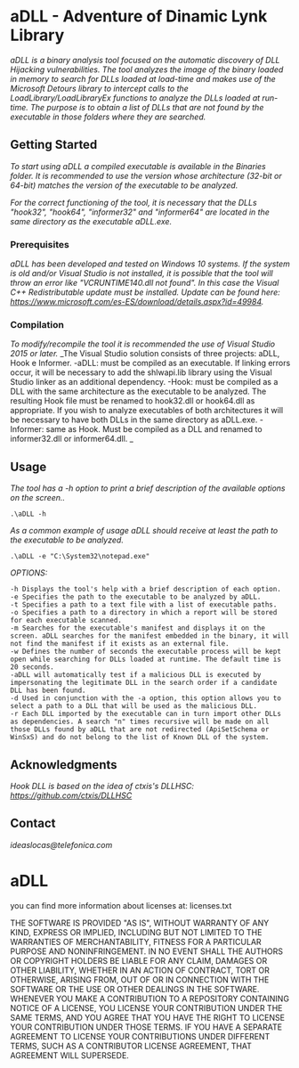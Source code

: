 # aDLL - Adventure of Dinamic Lynk Library

_aDLL is a binary analysis tool focused on the automatic discovery of DLL Hijacking vulnerabilities. The tool analyzes the image of the binary loaded in memory to search for DLLs loaded at load-time and makes use of the Microsoft Detours library to intercept calls to the LoadLibrary/LoadLibraryEx functions to analyze the DLLs loaded at run-time. The purpose is to obtain a list of DLLs that are not found by the executable in those folders where they are searched._

## Getting Started 

_To start using aDLL a compiled executable is available in the Binaries folder. It is recommended to use the version whose architecture (32-bit or 64-bit) matches the version of the executable to be analyzed._

_For the correct functioning of the tool, it is necessary that the DLLs "hook32", "hook64", "informer32" and "informer64" are located in the same directory as the executable aDLL.exe._
### Prerequisites 

_aDLL has been developed and tested on Windows 10 systems._
_If the system is old and/or Visual Studio is not installed, it is possible that the tool will throw an error like "VCRUNTIME140.dll not found". In this case the Visual C++ Redistributable update must be installed.
 Update can be found here: https://www.microsoft.com/es-ES/download/details.aspx?id=49984._

### Compilation 

_To modify/recompile the tool it is recommended the use of Visual Studio 2015 or later._
_The Visual Studio solution consists of three projects: aDLL, Hook e Informer.
    -aDLL: must be compiled as an executable. If linking errors occur, it will be necessary to add the shlwapi.lib library using the Visual Studio linker as an additional dependency.
    -Hook: must be compiled as a DLL with the same architecture as the executable to be analyzed. The resulting Hook file must be renamed to hook32.dll or hook64.dll as appropriate. If you wish to analyze executables of both architectures it will be necessary to have both DLLs in the same directory as aDLL.exe. 
    -Informer: same as Hook. Must be compiled as a DLL and renamed to informer32.dll or informer64.dll.
_

## Usage

_The tool has a -h option to print a brief description of the available options on the screen.._
```
.\aDLL -h
```
_As a common example of usage aDLL should receive at least the path to the executable to be analyzed._
```
.\aDLL -e "C:\System32\notepad.exe"
```
_OPTIONS:_

```
-h Displays the tool's help with a brief description of each option.
-e Specifies the path to the executable to be analyzed by aDLL.
-t Specifies a path to a text file with a list of executable paths.
-o Specifies a path to a directory in which a report will be stored for each executable scanned.
-m Searches for the executable's manifest and displays it on the screen. aDLL searches for the manifest embedded in the binary, it will not find the manifest if it exists as an external file.
-w Defines the number of seconds the executable process will be kept open while searching for DLLs loaded at runtime. The default time is 20 seconds.
-aDLL will automatically test if a malicious DLL is executed by impersonating the legitimate DLL in the search order if a candidate DLL has been found.
-d Used in conjunction with the -a option, this option allows you to select a path to a DLL that will be used as the malicious DLL.
-r Each DLL imported by the executable can in turn import other DLLs as dependencies. A search "n" times recursive will be made on all those DLLs found by aDLL that are not redirected (ApiSetSchema or WinSxS) and do not belong to the list of Known DLL of the system.
```
## Acknowledgments

_Hook DLL is based on the idea of ctxis's DLLHSC: https://github.com/ctxis/DLLHSC_

## Contact

_ideaslocas@telefonica.com_

# aDLL

you can find more information about licenses at: licenses.txt

THE SOFTWARE IS PROVIDED "AS IS", WITHOUT WARRANTY OF ANY KIND, EXPRESS OR IMPLIED, INCLUDING BUT NOT 
LIMITED TO THE WARRANTIES OF MERCHANTABILITY, FITNESS FOR A PARTICULAR PURPOSE AND 
NONINFRINGEMENT. IN NO EVENT SHALL THE AUTHORS OR COPYRIGHT HOLDERS BE LIABLE FOR ANY CLAIM, 
DAMAGES OR OTHER LIABILITY, WHETHER IN AN ACTION OF CONTRACT, TORT OR OTHERWISE, ARISING FROM, 
OUT OF OR IN CONNECTION WITH THE SOFTWARE OR THE USE OR OTHER DEALINGS IN THE SOFTWARE.
WHENEVER YOU MAKE A CONTRIBUTION TO A REPOSITORY CONTAINING NOTICE OF A LICENSE, 
YOU LICENSE YOUR CONTRIBUTION UNDER THE SAME TERMS, AND YOU AGREE 
THAT YOU HAVE THE RIGHT TO LICENSE YOUR CONTRIBUTION UNDER THOSE TERMS. 
IF YOU HAVE A SEPARATE AGREEMENT TO LICENSE YOUR CONTRIBUTIONS UNDER DIFFERENT TERMS, 
SUCH AS A CONTRIBUTOR LICENSE AGREEMENT, THAT AGREEMENT WILL SUPERSEDE.
